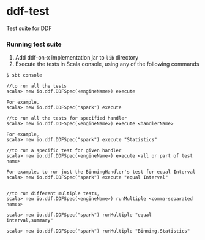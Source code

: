 # ddf-test
Test suite for DDF

### Running test suite

1. Add ddf-on-x implementation jar to `lib` directory
2. Execute the tests in Scala console, using any of the following commands

```
$ sbt console

//to run all the tests
scala> new io.ddf.DDFSpec(<engineName>) execute 

For example,
scala> new io.ddf.DDFSpec("spark") execute

//to run all the tests for specified handler
scala> new io.ddf.DDFSpec(<engineName>) execute <handlerName> 

For example,
scala> new io.ddf.DDFSpec("spark") execute "Statistics" 

//to run a specific test for given handler
scala> new io.ddf.DDFSpec(<engineName>) execute <all or part of test name> 

For example, to run just the BinningHandler's test for equal Interval
scala> new io.ddf.DDFSpec("spark") execute "equal Interval" 


//to run different multiple tests,
scala> new io.ddf.DDFSpec(<engineName>) runMultiple <comma-separated names>

scala> new io.ddf.DDFSpec("spark") runMultiple "equal interval,summary"

scala> new io.ddf.DDFSpec("spark") runMultiple "Binning,Statistics"

```